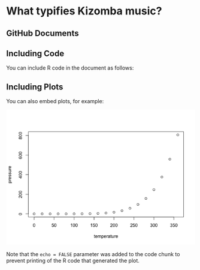 What typifies Kizomba music?
================

## GitHub Documents

## Including Code

You can include R code in the document as follows:

## Including Plots

You can also embed plots, for example:

![](index_files/figure-gfm/pressure-1.png)<!-- -->

Note that the `echo = FALSE` parameter was added to the code chunk to
prevent printing of the R code that generated the plot.
